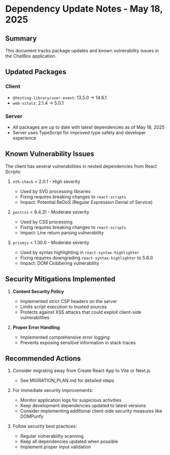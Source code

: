 # Dependency Update Notes - May 18, 2025

## Summary
This document tracks package updates and known vulnerability issues in the ChatBox application.

## Updated Packages

### Client
- `@testing-library/user-event`: 13.5.0 → 14.6.1
- `web-vitals`: 2.1.4 → 5.0.1

### Server
- All packages are up to date with latest dependencies as of May 18, 2025
- Server uses TypeScript for improved type safety and developer experience

## Known Vulnerability Issues

The client has several vulnerabilities in nested dependencies from React Scripts:

1. `nth-check` < 2.0.1 - High severity
   - Used by SVG processing libraries
   - Fixing requires breaking changes to `react-scripts`
   - Impact: Potential ReDoS (Regular Expression Denial of Service)

2. `postcss` < 8.4.31 - Moderate severity
   - Used by CSS processing
   - Fixing requires breaking changes to `react-scripts`
   - Impact: Line return parsing vulnerability

3. `prismjs` < 1.30.0 - Moderate severity 
   - Used by syntax highlighting in `react-syntax-highlighter`
   - Fixing requires downgrading `react-syntax-highlighter` to 5.8.0
   - Impact: DOM Clobbering vulnerability

## Security Mitigations Implemented

1. **Content Security Policy**
   - Implemented strict CSP headers on the server
   - Limits script execution to trusted sources
   - Protects against XSS attacks that could exploit client-side vulnerabilities

2. **Proper Error Handling**
   - Implemented comprehensive error logging
   - Prevents exposing sensitive information in stack traces

## Recommended Actions

1. Consider migrating away from Create React App to Vite or Next.js
   - See MIGRATION_PLAN.md for detailed steps

2. For immediate security improvements:
   - Monitor application logs for suspicious activities
   - Keep development dependencies updated to latest versions
   - Consider implementing additional client-side security measures like DOMPurify

3. Follow security best practices:
   - Regular vulnerability scanning
   - Keep all dependencies updated when possible
   - Implement proper input validation
